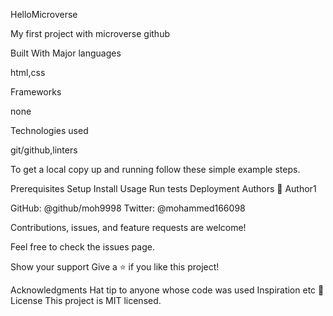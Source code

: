 HelloMicroverse

My first project with microverse github

Built With
Major languages

html,css

Frameworks

none


Technologies used

git/github,linters



To get a local copy up and running follow these simple example steps.

Prerequisites
Setup
Install
Usage
Run tests
Deployment
Authors
👤 Author1

GitHub: @github/moh9998
Twitter: @mohammed166098

Contributions, issues, and feature requests are welcome!

Feel free to check the issues page.

Show your support
Give a ⭐️ if you like this project!

Acknowledgments
Hat tip to anyone whose code was used
Inspiration
etc
📝 License
This project is MIT licensed.
